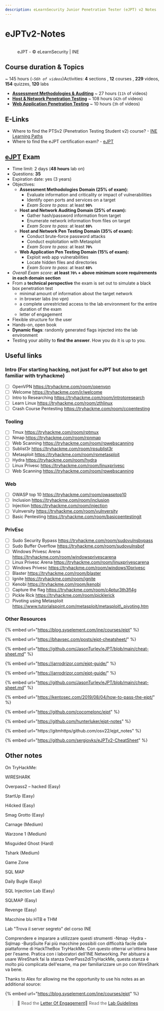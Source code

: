 ```yaml
---
description: eLearnSecurity Junior Penetration Tester (eJPT) v2 Notes
---
```


# eJPTv2-Notes

<figure><img src="https://2946054920-files.gitbook.io/~/files/v0/b/gitbook-x-prod.appspot.com/o/spaces%2FlhjuckuLbvBn36EoFL7P%2Fuploads%2Fgit-blob-bffa40634a1b5b29bb73c5b93d38b2fa01dbb5e4%2FeJPTv2-small.png?alt=media" alt=""><figcaption><p>eJPT - © eLearnSecurity | INE</p></figcaption></figure>

## Course duration & Topics <a href="#course-duration-and-topics" id="course-duration-and-topics"></a>

\~ 145 hours (_`~56h of videos`_)Activities: **4** sections , **12** courses , **229** videos, **154** quizzes, **120** labs

* ​[**Assessment Methodologies & Auditing**](https://blog.syselement.com/ine/courses/ejpt/assessment-methodologies) \~ 27 hours (`11h` of videos)
* ​[**Host & Network Penetration Testing**](https://blog.syselement.com/ine/courses/ejpt/hostnetwork-penetration-testing) \~ 108 hours (`42h` of videos)
* ​[**Web Application Penetration Testing**](https://blog.syselement.com/ine/courses/ejpt/webapp-penetration-testing) \~ 10 hours (`3h` of videos)

## E-Links <a href="#useful-links" id="useful-links"></a>

* Where to find the PTSv2 (Penetration Testing Student v2) course? - [INE Learning Paths](https://my.ine.com/learning-paths)​
* Where to find the eJPT certification exam? - [eJPT](https://ine.com/learning/certifications/internal/elearnsecurity-junior-penetration-tester-cert)​

## ​[eJPT](https://ine.com/learning/certifications/internal/elearnsecurity-junior-penetration-tester-cert) Exam <a href="#ejpt-exam" id="ejpt-exam"></a>

* Time limit: 2 days (**48 hours** lab on)
* Questions: **35**
* Expiration date: yes (3 years)
* Objectives:
  * **Assessment Methodologies Domain (25% of exam):**
    * Evaluate information and criticality or impact of vulnerabilities
    * Identify open ports and services on a target
    * _Exam Score to pass_: at least **`90%`**
  * **Host and Network Auditing Domain (25% of exam):**
    * Gather hash/password information from target
    * Enumerate network information from files on target
    * _Exam Score to pass_: at least **`80%`**
  * **Host and Network Pen Testing Domain (35% of exam):**
    * Conduct brute-force password attacks
    * Conduct exploitation with Metasploit
    * _Exam Score to pass_: at least **`70%`**
  * **Web Application Pen Testing Domain (15% of exam):**
    * Exploit web app vulnerabilities
    * Locate hidden files and directories
    * _Exam Score to pass_: at least **`60%`**
* _Overall Exam score_: **at least `70%` + above minimum score requirements in each domain section**
* From a **technical perspective** the exam is set out to simulate a black box penetration test
  * minimal amount of information about the target network
  * in browser labs (no vpn)
  * a complete unrestricted access to the lab environment for the entire duration of the exam
  * letter of engagement
* Flexible structure for the user
* Hands-on, open book
* **Dynamic flags**: randomly generated flags injected into the lab environment
* Testing your ability to **find the answer**. How you do it is up to you.



## Useful links

### Intro (For starting hacking, not just for eJPT but also to get familiar with tryhackme)

* [ ] OpenVPN https://tryhackme.com/room/openvpn
* [ ] Welcome https://tryhackme.com/jr/welcome
* [ ] Intro to Researching https://tryhackme.com/room/introtoresearch
* [ ] Learn Linux https://tryhackme.com/room/zthlinux
* [ ] Crash Course Pentesting https://tryhackme.com/room/ccpentesting

### Tooling

* [ ] Tmux https://tryhackme.com/room/rptmux
* [ ] Nmap https://tryhackme.com/room/rpnmap
* [ ] Web Scanning https://tryhackme.com/room/rpwebscanning
* [ ] Sublist3r https://tryhackme.com/room/rpsublist3r
* [ ] Metasploit https://tryhackme.com/room/rpmetasploit
* [ ] Hydra https://tryhackme.com/room/hydra
* [ ] Linux Privesc https://tryhackme.com/room/linuxprivesc
* [ ] Web Scanning https://tryhackme.com/room/rpwebscanning

### Web

* [ ] OWASP top 10 https://tryhackme.com/room/owasptop10
* [ ] Inclusion https://tryhackme.com/room/inclusion
* [ ] Injection https://tryhackme.com/room/injection
* [ ] Vulnversity https://tryhackme.com/room/vulnversity
* [ ] Basic Pentesting https://tryhackme.com/room/basicpentestingjt

### PrivEsc

* [ ] Sudo Security Bypass https://tryhackme.com/room/sudovulnsbypass
* [ ] Sudo Buffer Overflow https://tryhackme.com/room/sudovulnsbof
* [ ] Windows Privesc Arena https://tryhackme.com/room/windowsprivescarena
* [ ] Linux Privesc Arena https://tryhackme.com/room/linuxprivescarena
* [ ] Windows Privesc https://tryhackme.com/room/windows10privesc
* [ ] Blaster https://tryhackme.com/room/blaster
* [ ] Ignite https://tryhackme.com/room/ignite
* [ ] Kenobi https://tryhackme.com/room/kenobi
* [ ] Capture the flag https://tryhackme.com/room/c4ptur3th3fl4g
* [ ] Pickle Rick https://tryhackme.com/room/picklerick
* [ ] Pivoting using Metasploit https://www.tutorialspoint.com/metasploit/metasploit\_pivoting.htm

### Other Resources



{% embed url="https://blog.syselement.com/ine/courses/ejpt" %}

{% embed url="https://bhavsec.com/posts/ejpt-cheatsheet/" %}

{% embed url="https://github.com/JasonTurley/eJPT/blob/main/cheat-sheet.md" %}

{% embed url="https://jarrodrizor.com/ejpt-guide/" %}

{% embed url="https://jarrodrizor.com/ejpt-guide/" %}

{% embed url="https://github.com/JasonTurley/eJPT/blob/main/cheat-sheet.md" %}

{% embed url="https://kentosec.com/2019/08/04/how-to-pass-the-ejpt/" %}

{% embed url="https://github.com/cocomelonc/ejpt" %}

{% embed url="https://github.com/hunterluker/ejpt-notes" %}

{% embed url="https://gitmhttps/github.com/osv22/ejpt_notes" %}

{% embed url="https://github.com/sergiovks/eJPTv2-CheatSheet" %}



## Other notes

On TryHackMe:

WIRESHARK

Overpass2 – hacked (Easy)

StartUp (Easy)

H4cked (Easy)

Smag Grotto (Easy)

Carnage (Medium)

Warzone 1 (Medium)

Misguided Ghost (Hard)

Tshark (Medium)

Game Zone

SQL MAP

Daily Bugle (Easy)

SQL Injection Lab (Easy)

SQLMAP (Easy)

Revenge (Easy)

Macchine blu HTB e THM

Lab "Trova il server segreto" del corso INE

Comprendere e imparare a utilizzare questi strumenti -Nmap -Hydra -Sqlmap -BurpSuite Fai più macchine possibili con difficoltà facile dalle piattaforme di HackTheBox TryHackMe. Con questo otterrai un'ottima base per l'esame. Pratica con i laboratori dell'INE Networking. Per abituarsi a usare WireShark fai la stanza OverPass2diTryHackMe, questa stanza è molto più complicata dell'esame, ma per familiarizzare un po con WireShark va bene.&#x20;



Thanks to Alex for allowing me the opportunity to use his notes as an additional source:

{% embed url="https://blog.syselement.com/ine/courses/ejpt" %}

> 📖 Read the [Letter Of Engagement](https://media.graphassets.com/RdsCvab8SvacedNV5k4V)​📖 Read the [Lab Guidelines](https://media.graphassets.com/26hoOMeZQDyu7QJQlvaJ)
